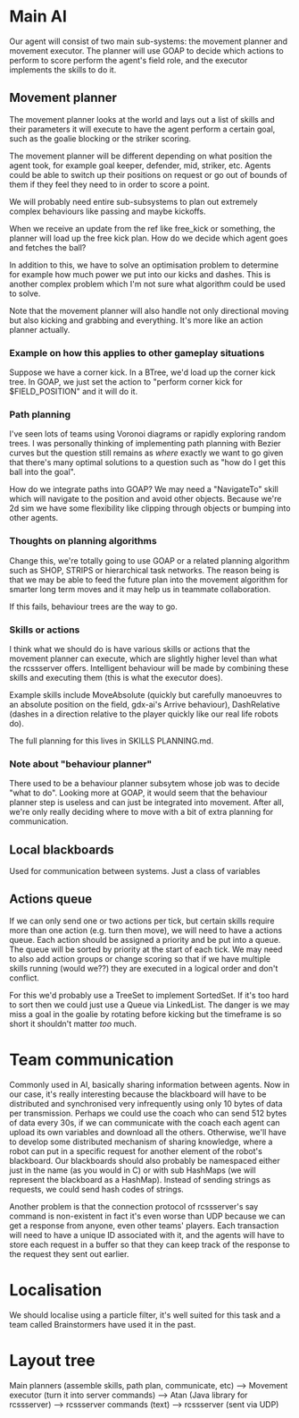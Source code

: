 # Main AI

Our agent will consist of two main sub-systems: the movement planner and movement executor. The planner will use GOAP
to decide which actions to perform to score perform the agent's field role, and the executor implements the skills
to do it.

## Movement planner
The movement planner looks at the world and lays out a list of skills and their parameters it will execute to have
the agent perform a certain goal, such as the goalie blocking or the striker scoring.

The movement planner will be different depending on what position the agent took, for example goal keeper, defender,
mid, striker, etc. Agents could be able to switch up their positions on request or go out of bounds of them if they
feel they need to in order to score a point.

We will probably need entire sub-subsystems to plan out extremely complex behaviours like passing and maybe kickoffs.

When we receive an update from the ref like free_kick or something, the planner will load up the free kick plan. 
How do we decide which agent goes and fetches the ball?

In addition to this, we have to solve an optimisation problem to determine for example how much power we put into
our kicks and dashes. This is another complex problem which I'm not sure what algorithm could be used to solve.

Note that the movement planner will also handle not only directional moving but also kicking and grabbing and everything.
It's more like an action planner actually.

### Example on how this applies to other gameplay situations
Suppose we have a corner kick. In a BTree, we'd load up the corner kick tree. In GOAP, we just set the action to
"perform corner kick for $FIELD_POSITION" and it will do it.

### Path planning
I've seen lots of teams using Voronoi diagrams or rapidly exploring random trees. I was
personally thinking of implementing path planning with Bezier curves but the question still remains as *where* exactly
we want to go given that there's many optimal solutions to a question such as "how do I get this ball into the goal".

How do we integrate paths into GOAP? We may need a "NavigateTo" skill which will navigate to the position and avoid
other objects. Because we're 2d sim we have some flexibility like clipping through objects or bumping into other agents.

### Thoughts on planning algorithms
Change this, we're totally going to use GOAP or a related planning algorithm such as SHOP, STRIPS or hierarchical task
networks. The reason being is that we may be able to feed the future plan into the movement algorithm for smarter
long term moves and it may help us in teammate collaboration.

If this fails, behaviour trees are the way to go.

### Skills or actions
I think what we should do is have various skills or actions that the movement planner can execute, which are slightly
higher level than what the rcssserver offers. Intelligent behaviour will be made by combining these skills and executing
them (this is what the executor does).

Example skills include MoveAbsolute (quickly but carefully manoeuvres to an absolute position on the field, gdx-ai's
Arrive behaviour), DashRelative (dashes in a direction relative to the player quickly like our real life robots do).

The full planning for this lives in SKILLS PLANNING.md.

### Note about "behaviour planner"
There used to be a behaviour planner subsytem whose job was to decide "what to do". Looking more at GOAP, it would seem
that the behaviour planner step is useless and can just be integrated into movement. After all, we're only really deciding
where to move with a bit of extra planning for communication.

## Local blackboards
Used for communication between systems. Just a class of variables

## Actions queue
If we can only send one or two actions per tick, but certain skills require more than one action (e.g. turn
then move), we will need to have a actions queue. Each action should be assigned a priority and be put into a queue.
The queue will be sorted by priority at the start of each tick. We may need to also add action groups or change
scoring so that if we have multiple skills running (would we??) they are executed in a logical order and don't conflict.

For this we'd probably use a TreeSet to implement SortedSet. If it's too hard to sort then we could just use
a Queue via LinkedList. The danger is we may miss a goal in the goalie by rotating before kicking but the timeframe
is so short it shouldn't matter _too_ much.

# Team communication
Commonly used in AI, basically sharing information between agents. Now in our case, it's really interesting because
the blackboard will have to be distributed and synchronised very infrequently using only 10 bytes of data per 
transmission. Perhaps we could use the coach who can send 512 bytes of data every 30s, if we can communicate with the 
coach each agent can upload its own variables and download all the others. Otherwise, we'll have to develop some
distributed mechanism of sharing knowledge, where a robot can put in a specific request for another element of the
robot's blackboard. Our blackboards should also probably be namespaced either just in the name (as you would in C) or
with sub HashMaps (we will represent the blackboard as a HashMap). Instead of sending strings as requests, we could 
send hash codes of strings.

Another problem is that the connection protocol of rcssserver's say command is non-existent in fact it's even worse than
UDP because we can get a response from anyone, even other teams' players. Each transaction will need to have a unique 
ID associated with it, and the agents will have to store each request in a buffer so that they can keep track of the 
response to the request they sent out earlier.

# Localisation
We should localise using a particle filter, it's well suited for this task and a team called Brainstormers have used
it in the past.

# Layout tree
Main planners (assemble skills, path plan, communicate, etc) 
--> Movement executor (turn it into server commands)
--> Atan (Java library for rcssserver)
--> rcssserver commands (text)
--> rcssserver  (sent via UDP)